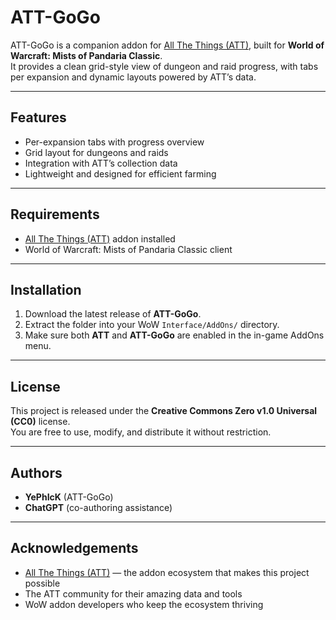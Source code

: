 # ATT-GoGo

ATT-GoGo is a companion addon for [All The Things (ATT)](https://github.com/DFortun81/AllTheThings), built for **World of Warcraft: Mists of Pandaria Classic**.  
It provides a clean grid-style view of dungeon and raid progress, with tabs per expansion and dynamic layouts powered by ATT’s data.

---

## Features
- Per-expansion tabs with progress overview
- Grid layout for dungeons and raids
- Integration with ATT’s collection data
- Lightweight and designed for efficient farming

---

## Requirements
- [All The Things (ATT)](https://github.com/DFortun81/AllTheThings) addon installed  
- World of Warcraft: Mists of Pandaria Classic client

---

## Installation
1. Download the latest release of **ATT-GoGo**.
2. Extract the folder into your WoW `Interface/AddOns/` directory.
3. Make sure both **ATT** and **ATT-GoGo** are enabled in the in-game AddOns menu.

---

## License

This project is released under the **Creative Commons Zero v1.0 Universal (CC0)** license.  
You are free to use, modify, and distribute it without restriction.

---

## Authors
- **YePhIcK** (ATT-GoGo)  
- **ChatGPT** (co-authoring assistance)

---

## Acknowledgements
- [All The Things (ATT)](https://github.com/DFortun81/AllTheThings) — the addon ecosystem that makes this project possible  
- The ATT community for their amazing data and tools  
- WoW addon developers who keep the ecosystem thriving
